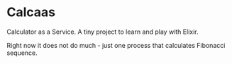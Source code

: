 # Calcaas

Calculator as a Service. A tiny project to learn and play with Elixir.

Right now it does not do much - just one process that calculates Fibonacci sequence.

